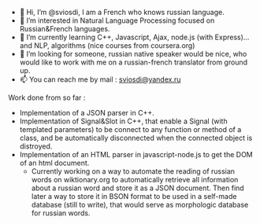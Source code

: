 - 👋 Hi, I’m @sviosdi, I am a French who knows russian language.
- 👀 I’m interested in Natural Language Processing focused on Russian&French languages.
- 🌱 I’m currently learning C++, Javascript, Ajax, node.js (with Express)... and NLP, algorithms (nice courses from coursera.org)
- 💞️ I’m looking for someone, russian native speaker would be nice, who would like to work with me on a russian-french translator from ground up.
- 📫 You can reach me by mail : sviosdi@yandex.ru

Work done from so far :

* Implementation of a JSON parser in C++.
* Implementation of Signal&Slot in C++, that enable a Signal (with templated parameters) to be connect to any function or method of a class, and be automatically disconnected when the connected object is distroyed.
* Implementation of an HTML parser in javascript-node.js to get the DOM of an html document.
  * Currently working on a way to automate the reading of russian words on wiktionary.org to automatically retrieve all information about a russian word and store it as a JSON document. Then find  later a way to store it in BSON format to be used in a self-made database (still to write), that would serve as morphologic database for russian words.
  

<!---
sviosdi/sviosdi is a ✨ special ✨ repository because its `README.md` (this file) appears on your GitHub profile.
You can click the Preview link to take a look at your changes.
--->
